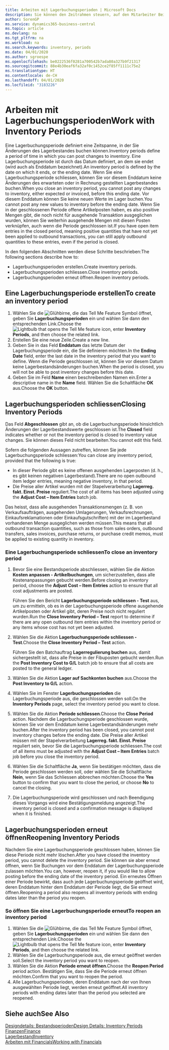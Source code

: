 ```yaml
---
title: Arbeiten mit Lagerbuchungsperioden | Microsoft Docs
description: Sie können den Zeitrahmen steuern, auf den Mitarbeiter Beitragsänderungen des Lagerbestandes buchen können, indem Sie Lagerbuchungsperioden definieren.
author: SorenGP
ms.service: dynamics365-business-central
ms.topic: article
ms.devlang: na
ms.tgt_pltfrm: na
ms.workload: na
ms.search.keywords: inventory, periods
ms.date: 04/01/2020
ms.author: sgroespe
ms.openlocfilehash: be0222536f0281a700542b7ada80a327b9f21317
ms.sourcegitcommit: 88e4b30eaf6fa32af0c1452ce2f85ff1111c75e2
ms.translationtype: HT
ms.contentlocale: de-CH
ms.lasthandoff: 04/01/2020
ms.locfileid: "3183226"
---
```

# <a name="work-with-inventory-periods"></a><span data-ttu-id="3ed49-103">Arbeiten mit Lagerbuchungsperioden</span><span class="sxs-lookup"><span data-stu-id="3ed49-103">Work with Inventory Periods</span></span>
<span data-ttu-id="3ed49-104">Eine Lagerbuchungsperiode definiert eine Zeitspanne, in der Sie Änderungen des Lagerbestandes buchen können.</span><span class="sxs-lookup"><span data-stu-id="3ed49-104">Inventory periods define a period of time in which you can post changes to inventory.</span></span> <span data-ttu-id="3ed49-105">Eine Lagerbuchungsperiode ist durch das Datum definiert, an dem sie endet (wird auch als Enddatum bezeichnet).</span><span class="sxs-lookup"><span data-stu-id="3ed49-105">An inventory period is defined by the date on which it ends, or the ending date.</span></span> <span data-ttu-id="3ed49-106">Wenn Sie eine Lagerbuchungsperiode schliessen, können Sie vor diesem Enddatum keine Änderungen des erwarteten oder in Rechnung gestellten Lagerbestandes buchen.</span><span class="sxs-lookup"><span data-stu-id="3ed49-106">When you close an inventory period, you cannot post any changes to inventory, either expected or invoiced, before this ending date.</span></span> <span data-ttu-id="3ed49-107">Vor diesem Enddatum können Sie keine neuen Werte im Lager buchen.</span><span class="sxs-lookup"><span data-stu-id="3ed49-107">You cannot post any new values to inventory before the ending date.</span></span> <span data-ttu-id="3ed49-108">Wenn Sie in der geschlossenen Periode offene Artikelposten haben, es also positive Mengen gibt, die noch nicht für ausgehende Transaktion ausgeglichen wurden, können Sie weiterhin ausgehende Mengen mit diesen Posten verknüpfen, auch wenn die Periode geschlossen ist.</span><span class="sxs-lookup"><span data-stu-id="3ed49-108">If you have open item entries in the closed period, meaning positive quantities that have not yet been applied to outbound transactions, you can still apply outbound quantities to these entries, even if the period is closed.</span></span>  

<span data-ttu-id="3ed49-109">In den folgenden Abschnitten werden diese Schritte beschrieben:</span><span class="sxs-lookup"><span data-stu-id="3ed49-109">The following sections describe how to:</span></span>

* <span data-ttu-id="3ed49-110">Lagerbuchungsperioden erstellen.</span><span class="sxs-lookup"><span data-stu-id="3ed49-110">Create inventory periods.</span></span>  
* <span data-ttu-id="3ed49-111">Lagerbuchungsperioden schliessen.</span><span class="sxs-lookup"><span data-stu-id="3ed49-111">Close inventory periods.</span></span>  
* <span data-ttu-id="3ed49-112">Lagerbuchungsperioden erneut öffnen.</span><span class="sxs-lookup"><span data-stu-id="3ed49-112">Reopen inventory periods.</span></span>  

## <a name="to-create-an-inventory-period"></a><span data-ttu-id="3ed49-113">Eine Lagerbuchungsperiode erstellen</span><span class="sxs-lookup"><span data-stu-id="3ed49-113">To create an inventory period</span></span>  
1. <span data-ttu-id="3ed49-114">Wählen Sie die ![Glühbirne, die das Tell Me Feature](media/ui-search/search_small.png "Tell Me-Funktion") Symbol öffnet, geben Sie **Lagerbuchungsperioden** ein und wählen Sie dann den entsprechenden Link.</span><span class="sxs-lookup"><span data-stu-id="3ed49-114">Choose the ![Lightbulb that opens the Tell Me feature](media/ui-search/search_small.png "Tell me what you want to do") icon, enter **Inventory Periods**, and then choose the related link.</span></span>  
2. <span data-ttu-id="3ed49-115">Erstellen Sie eine neue Zeile.</span><span class="sxs-lookup"><span data-stu-id="3ed49-115">Create a new line.</span></span>  
3. <span data-ttu-id="3ed49-116">Geben Sie in das Feld **Enddatum** das letzte Datum der Lagerbuchungsperiode ein, die Sie definieren möchten.</span><span class="sxs-lookup"><span data-stu-id="3ed49-116">In the **Ending Date** field, enter the last date in the inventory period that you want to define.</span></span> <span data-ttu-id="3ed49-117">Wenn die Periode geschlossen ist, können Sie vor diesem Datum keine Lagerbestandsänderungen buchen.</span><span class="sxs-lookup"><span data-stu-id="3ed49-117">When the period is closed, you will not be able to post inventory changes before this date.</span></span>  
4. <span data-ttu-id="3ed49-118">Geben Sie im Feld **Name** einen beschreibenden Namen ein.</span><span class="sxs-lookup"><span data-stu-id="3ed49-118">Enter a descriptive name in the **Name** field.</span></span> <span data-ttu-id="3ed49-119">Wählen Sie die Schaltfläche **OK** aus.</span><span class="sxs-lookup"><span data-stu-id="3ed49-119">Choose the **OK** button.</span></span>  

## <a name="closing-inventory-periods"></a><span data-ttu-id="3ed49-120">Lagerbuchungsperioden schliessen</span><span class="sxs-lookup"><span data-stu-id="3ed49-120">Closing Inventory Periods</span></span>  
<span data-ttu-id="3ed49-121">Das Feld **Abgeschlossen** gibt an, ob die Lagerbuchungsperiode hinsichtlich Änderungen der Lagerbestandswerte geschlossen ist.</span><span class="sxs-lookup"><span data-stu-id="3ed49-121">The **Closed** field indicates whether or not the inventory period is closed to inventory value changes.</span></span> <span data-ttu-id="3ed49-122">Sie können dieses Feld nicht bearbeiten.</span><span class="sxs-lookup"><span data-stu-id="3ed49-122">You cannot edit this field.</span></span>  

<span data-ttu-id="3ed49-123">Sofern die folgenden Aussagen zutreffen, können Sie jede Lagerbuchungsperiode schliessen:</span><span class="sxs-lookup"><span data-stu-id="3ed49-123">You can close any inventory period, provided that the following is true:</span></span>  

* <span data-ttu-id="3ed49-124">In dieser Periode gibt es keine offenen ausgehenden Lagerposten (d. h., es gibt keinen negativen Lagerbestand).</span><span class="sxs-lookup"><span data-stu-id="3ed49-124">There are no open outbound item ledger entries, meaning negative inventory, in that period.</span></span>  
* <span data-ttu-id="3ed49-125">Die Preise aller Artikel wurden mit der Stapelverarbeitung **Lagerreg. fakt. Einst. Preise** reguliert.</span><span class="sxs-lookup"><span data-stu-id="3ed49-125">The cost of all items has been adjusted using the **Adjust Cost – Item Entries** batch job.</span></span>  

<span data-ttu-id="3ed49-126">Das heisst, dass alle ausgehenden Transaktionsmengen (z. B. von Verkaufsaufträgen, ausgehenden Umlagerungen, Verkaufsrechnungen, Einkaufsreklamationen oder Einkaufsgutschriften) mit der im Lagerbestand vorhandenen Menge ausgeglichen werden müssen.</span><span class="sxs-lookup"><span data-stu-id="3ed49-126">This means that all outbound transaction quantities, such as those from sales orders, outbound transfers, sales invoices, purchase returns, or purchase credit memos, must be applied to existing quantity in inventory.</span></span>  

### <a name="to-close-an-inventory-period"></a><span data-ttu-id="3ed49-127">Eine Lagerbuchungsperiode schliessen</span><span class="sxs-lookup"><span data-stu-id="3ed49-127">To close an inventory period</span></span>  
1. <span data-ttu-id="3ed49-128">Bevor Sie eine Bestandsperiode abschliessen, wählen Sie die Aktion **Kosten anpassen - Artikelbuchungen**, um sicherzustellen, dass alle Kostenanpassungen gebucht werden.</span><span class="sxs-lookup"><span data-stu-id="3ed49-128">Before closing an inventory period, choose the **Adjust Cost – Item Entries** action to ensure that all cost adjustments are posted.</span></span>

     <span data-ttu-id="3ed49-129">Führen Sie den Bericht **Lagerbuchungsperiode schliessen - Test** aus, um zu ermitteln, ob es in der Lagerbuchungsperiode offene ausgehende Artikelposten oder Artikel gibt, deren Preise noch nicht reguliert wurden.</span><span class="sxs-lookup"><span data-stu-id="3ed49-129">Run the **Close Inventory Period – Test** report to determine if there are any open outbound item entries within the inventory period or any items whose cost has not yet been adjusted.</span></span>  
2. <span data-ttu-id="3ed49-130">Wählen Sie die Aktion **Lagerbuchungsperiode schliessen - Test**.</span><span class="sxs-lookup"><span data-stu-id="3ed49-130">Choose the **Close Inventory Period – Test** action.</span></span>  

     <span data-ttu-id="3ed49-131">Führen Sie den Batchauftrag **Lagerregulierung buchen** aus, damit sichergestellt ist, dass alle Preise in der Fibuposten gebucht werden.</span><span class="sxs-lookup"><span data-stu-id="3ed49-131">Run the **Post Inventory Cost to G/L** batch job to ensure that all costs are posted to the general ledger.</span></span>  
3. <span data-ttu-id="3ed49-132">Wählen Sie die Aktion **Lager auf Sachkonten buchen** aus.</span><span class="sxs-lookup"><span data-stu-id="3ed49-132">Choose the **Post Inventory to G/L** action.</span></span>  
4. <span data-ttu-id="3ed49-133">Wählen Sie im Fenster  **Lagerbuchungsperioden** die Lagerbuchungsperiode aus, die geschlossen werden soll.</span><span class="sxs-lookup"><span data-stu-id="3ed49-133">On the **Inventory Periods** page, select the inventory period you want to close.</span></span>  
5. <span data-ttu-id="3ed49-134">Wählen Sie die Aktion **Periode schliessen**.</span><span class="sxs-lookup"><span data-stu-id="3ed49-134">Choose the **Close Period** action.</span></span> <span data-ttu-id="3ed49-135">Nachdem die Lagerbuchungsperiode geschlossen wurde, können Sie vor dem Enddatum keine Lagerbestandsänderungen mehr buchen.</span><span class="sxs-lookup"><span data-stu-id="3ed49-135">After the inventory period has been closed, you cannot post inventory changes before the ending date.</span></span> <span data-ttu-id="3ed49-136">Die Preise aller Artikel müssen mit der Stapelverarbeitung **Lagerreg. fakt. Einst. Preise** reguliert sein, bevor Sie die Lagerbuchungsperiode schliessen.</span><span class="sxs-lookup"><span data-stu-id="3ed49-136">The cost of all items must be adjusted with the **Adjust Cost – Item Entries** batch job before you close the inventory period.</span></span>  
6. <span data-ttu-id="3ed49-137">Wählen Sie die Schaltfläche **Ja**, wenn Sie bestätigen möchten, dass die Periode geschlossen werden soll, oder wählen Sie die Schaltfläche **Nein**, wenn Sie das Schliessen abbrechen möchten.</span><span class="sxs-lookup"><span data-stu-id="3ed49-137">Choose the **Yes** button to confirm that you want to close the period, or choose **No** to cancel the closing.</span></span>  
7. <span data-ttu-id="3ed49-138">Die Lagerbuchungsperiode wird geschlossen und nach Beendigung dieses Vorgangs wird eine Bestätigungsmeldung angezeigt.</span><span class="sxs-lookup"><span data-stu-id="3ed49-138">The inventory period is closed and a confirmation message is displayed when it is finished.</span></span>  

## <a name="reopening-inventory-periods"></a><span data-ttu-id="3ed49-139">Lagerbuchungsperioden erneut öffnen</span><span class="sxs-lookup"><span data-stu-id="3ed49-139">Reopening Inventory Periods</span></span>  
<span data-ttu-id="3ed49-140">Nachdem Sie eine Lagerbuchungsperiode geschlossen haben, können Sie diese Periode nicht mehr löschen.</span><span class="sxs-lookup"><span data-stu-id="3ed49-140">After you have closed the inventory period, you cannot delete the inventory period.</span></span> <span data-ttu-id="3ed49-141">Sie können sie aber erneut öffnen, wenn Sie Buchungen vor dem Enddatum der Lagerbuchungsperiode zulassen möchten.</span><span class="sxs-lookup"><span data-stu-id="3ed49-141">You can, however, reopen it, if you would like to allow posting before the ending date of the inventory period.</span></span> <span data-ttu-id="3ed49-142">Ein erneutes Öffnen einer Periode bewirkt, dass auch jede Lagerbuchungsperiode geöffnet wird, deren Enddatum hinter dem Enddatum der Periode liegt, die Sie erneut öffnen.</span><span class="sxs-lookup"><span data-stu-id="3ed49-142">Reopening a period also reopens all inventory periods with ending dates later than the period you reopen.</span></span>  

### <a name="to-reopen-an-inventory-period"></a><span data-ttu-id="3ed49-143">So öffnen Sie eine Lagerbuchungsperiode erneut</span><span class="sxs-lookup"><span data-stu-id="3ed49-143">To reopen an inventory period</span></span>  
1. <span data-ttu-id="3ed49-144">Wählen Sie die ![Glühbirne, die das Tell Me Feature](media/ui-search/search_small.png "Tell Me-Funktion") Symbol öffnet, geben Sie **Lagerbuchungsperioden** ein und wählen Sie dann den entsprechenden Link.</span><span class="sxs-lookup"><span data-stu-id="3ed49-144">Choose the ![Lightbulb that opens the Tell Me feature](media/ui-search/search_small.png "Tell me what you want to do") icon, enter **Inventory Periods**, and then choose the related link.</span></span>  
2. <span data-ttu-id="3ed49-145">Wählen Sie die Lagerbuchungsperiode aus, die erneut geöffnet werden soll.</span><span class="sxs-lookup"><span data-stu-id="3ed49-145">Select the inventory period you want to reopen.</span></span>  
3. <span data-ttu-id="3ed49-146">Wählen Sie die Aktion **Periode erneut öffnen**.</span><span class="sxs-lookup"><span data-stu-id="3ed49-146">Choose the **Reopen Period** period action.</span></span> <span data-ttu-id="3ed49-147">Bestätigen Sie, dass Sie die Periode erneut öffnen möchten.</span><span class="sxs-lookup"><span data-stu-id="3ed49-147">Confirm that you want to reopen the period.</span></span>  
4. <span data-ttu-id="3ed49-148">Alle Lagerbuchungsperioden, deren Enddatum nach der von Ihnen ausgewählten Periode liegt, werden erneut geöffnet.</span><span class="sxs-lookup"><span data-stu-id="3ed49-148">All inventory periods with ending dates later than the period you selected are reopened.</span></span>  

## <a name="see-also"></a><span data-ttu-id="3ed49-149">Siehe auch</span><span class="sxs-lookup"><span data-stu-id="3ed49-149">See Also</span></span>  
[<span data-ttu-id="3ed49-150">Designdetails: Bestandsperioden</span><span class="sxs-lookup"><span data-stu-id="3ed49-150">Design Details: Inventory Periods</span></span>](design-details-inventory-periods.md)  
[<span data-ttu-id="3ed49-151">Finanzen</span><span class="sxs-lookup"><span data-stu-id="3ed49-151">Finance</span></span>](finance.md)  
[<span data-ttu-id="3ed49-152">Lagerbestand</span><span class="sxs-lookup"><span data-stu-id="3ed49-152">Inventory</span></span>](inventory-manage-inventory.md)  
[<span data-ttu-id="3ed49-153">Arbeiten mit Financials</span><span class="sxs-lookup"><span data-stu-id="3ed49-153">Working with Financials</span></span>](ui-work-product.md)
